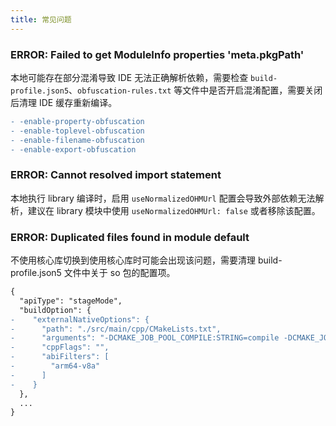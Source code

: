 ```yaml
---
title: 常见问题
---
```


### **ERROR: Failed to get ModuleInfo properties 'meta.pkgPath'**

本地可能存在部分混淆导致 IDE 无法正确解析依赖，需要检查 `build-profile.json5`、`obfuscation-rules.txt` 等文件中是否开启混淆配置，需要关闭后清理 IDE 缓存重新编译。

```diff
- -enable-property-obfuscation
- -enable-toplevel-obfuscation
- -enable-filename-obfuscation
- -enable-export-obfuscation
```

### **ERROR: Cannot resolved import statement**

本地执行 library 编译时，启用 `useNormalizedOHMUrl` 配置会导致外部依赖无法解析，建议在 library 模块中使用 `useNormalizedOHMUrl: false` 或者移除该配置。

### **ERROR: Duplicated files found in module default**

不使用核心库切换到使用核心库时可能会出现该问题，需要清理 build-profile.json5 文件中关于 so 包的配置项。

```diff
{
  "apiType": "stageMode",
  "buildOption": {
-    "externalNativeOptions": {
-      "path": "./src/main/cpp/CMakeLists.txt",
-      "arguments": "-DCMAKE_JOB_POOL_COMPILE:STRING=compile -DCMAKE_JOB_POOL_LINK:STRING=link -DCMAKE_JOB_POOLS:STRING=compile=8;link=8",
-      "cppFlags": "",
-      "abiFilters": [
-        "arm64-v8a"
-      ]
-    }
  },
  ...
}
```

